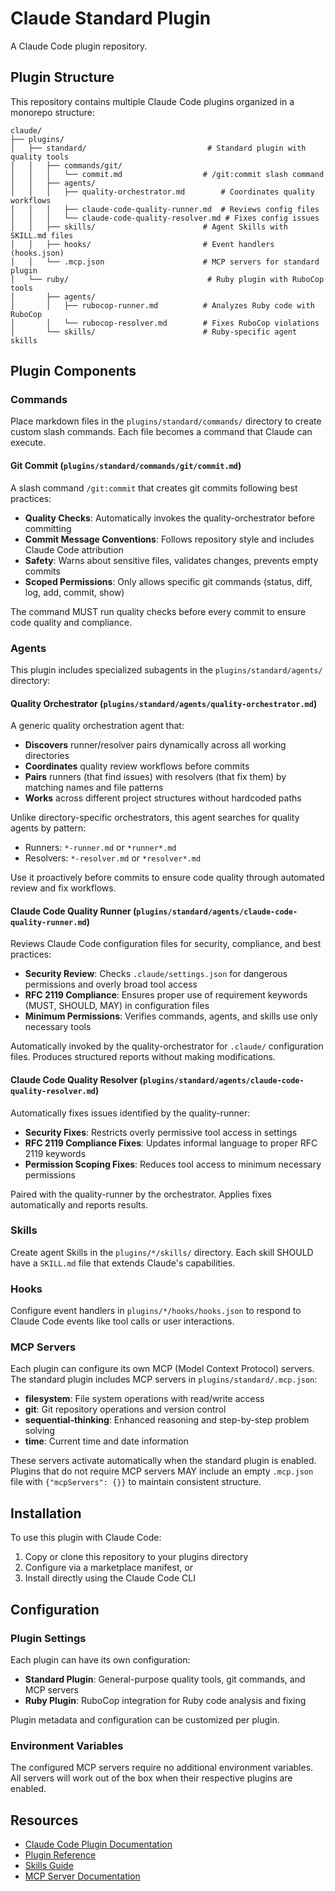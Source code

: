 # Claude Standard Plugin

A Claude Code plugin repository.

## Plugin Structure

This repository contains multiple Claude Code plugins organized in a monorepo structure:

```
claude/
├── plugins/
│   ├── standard/                           # Standard plugin with quality tools
│   │   ├── commands/git/
│   │   │   └── commit.md                  # /git:commit slash command
│   │   ├── agents/
│   │   │   ├── quality-orchestrator.md        # Coordinates quality workflows
│   │   │   ├── claude-code-quality-runner.md  # Reviews config files
│   │   │   └── claude-code-quality-resolver.md # Fixes config issues
│   │   ├── skills/                        # Agent Skills with SKILL.md files
│   │   ├── hooks/                         # Event handlers (hooks.json)
│   │   └── .mcp.json                      # MCP servers for standard plugin
│   └── ruby/                               # Ruby plugin with RuboCop tools
│       ├── agents/
│       │   ├── rubocop-runner.md          # Analyzes Ruby code with RuboCop
│       │   └── rubocop-resolver.md        # Fixes RuboCop violations
│       └── skills/                        # Ruby-specific agent skills
```

## Plugin Components

### Commands

Place markdown files in the `plugins/standard/commands/` directory to create custom slash commands. Each file becomes a command that Claude can execute.

#### Git Commit (`plugins/standard/commands/git/commit.md`)

A slash command `/git:commit` that creates git commits following best practices:
- **Quality Checks**: Automatically invokes the quality-orchestrator before committing
- **Commit Message Conventions**: Follows repository style and includes Claude Code attribution
- **Safety**: Warns about sensitive files, validates changes, prevents empty commits
- **Scoped Permissions**: Only allows specific git commands (status, diff, log, add, commit, show)

The command MUST run quality checks before every commit to ensure code quality and compliance.

### Agents

This plugin includes specialized subagents in the `plugins/standard/agents/` directory:

#### Quality Orchestrator (`plugins/standard/agents/quality-orchestrator.md`)

A generic quality orchestration agent that:
- **Discovers** runner/resolver pairs dynamically across all working directories
- **Coordinates** quality review workflows before commits
- **Pairs** runners (that find issues) with resolvers (that fix them) by matching names and file patterns
- **Works** across different project structures without hardcoded paths

Unlike directory-specific orchestrators, this agent searches for quality agents by pattern:
- Runners: `*-runner.md` or `*runner*.md`
- Resolvers: `*-resolver.md` or `*resolver*.md`

Use it proactively before commits to ensure code quality through automated review and fix workflows.

#### Claude Code Quality Runner (`plugins/standard/agents/claude-code-quality-runner.md`)

Reviews Claude Code configuration files for security, compliance, and best practices:
- **Security Review**: Checks `.claude/settings.json` for dangerous permissions and overly broad tool access
- **RFC 2119 Compliance**: Ensures proper use of requirement keywords (MUST, SHOULD, MAY) in configuration files
- **Minimum Permissions**: Verifies commands, agents, and skills use only necessary tools

Automatically invoked by the quality-orchestrator for `.claude/` configuration files. Produces structured reports without making modifications.

#### Claude Code Quality Resolver (`plugins/standard/agents/claude-code-quality-resolver.md`)

Automatically fixes issues identified by the quality-runner:
- **Security Fixes**: Restricts overly permissive tool access in settings
- **RFC 2119 Compliance Fixes**: Updates informal language to proper RFC 2119 keywords
- **Permission Scoping Fixes**: Reduces tool access to minimum necessary permissions

Paired with the quality-runner by the orchestrator. Applies fixes automatically and reports results.

### Skills
Create agent Skills in the `plugins/*/skills/` directory. Each skill SHOULD have a `SKILL.md` file that extends Claude's capabilities.

### Hooks
Configure event handlers in `plugins/*/hooks/hooks.json` to respond to Claude Code events like tool calls or user interactions.

### MCP Servers

Each plugin can configure its own MCP (Model Context Protocol) servers. The standard plugin includes MCP servers in `plugins/standard/.mcp.json`:

- **filesystem**: File system operations with read/write access
- **git**: Git repository operations and version control
- **sequential-thinking**: Enhanced reasoning and step-by-step problem solving
- **time**: Current time and date information

These servers activate automatically when the standard plugin is enabled. Plugins that do not require MCP servers MAY include an empty `.mcp.json` file with `{"mcpServers": {}}` to maintain consistent structure.

## Installation

To use this plugin with Claude Code:

1. Copy or clone this repository to your plugins directory
2. Configure via a marketplace manifest, or
3. Install directly using the Claude Code CLI

## Configuration

### Plugin Settings

Each plugin can have its own configuration:
- **Standard Plugin**: General-purpose quality tools, git commands, and MCP servers
- **Ruby Plugin**: RuboCop integration for Ruby code analysis and fixing

Plugin metadata and configuration can be customized per plugin.

### Environment Variables

The configured MCP servers require no additional environment variables. All servers will work out of the box when their respective plugins are enabled.

## Resources

- [Claude Code Plugin Documentation](https://docs.claude.com/en/docs/claude-code/plugins.md)
- [Plugin Reference](https://docs.claude.com/en/docs/claude-code/plugins-reference.md)
- [Skills Guide](https://docs.claude.com/en/docs/claude-code/skills.md)
- [MCP Server Documentation](https://docs.claude.com/en/docs/claude-code/mcp.md)
